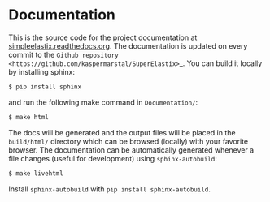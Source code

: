 Documentation
=============

This is the source code for the project documentation at [simpleelastix.readthedocs.org](http://simpleelastix.readthedocs.org/). The documentation is updated on every commit to the `Github repository <https://github.com/kaspermarstal/SuperElastix>`_. You can build it locally by installing sphinx: 

```bash
$ pip install sphinx
```

and run the following make command in `Documentation/`:

```bash
$ make html
```

The docs will be generated and the output files will be placed in the `build/html/` directory which can be browsed (locally) with your favorite browser. The documentation can be automatically generated whenever a file changes (useful for development) using `sphinx-autobuild`:

```bash
$ make livehtml
```

Install `sphinx-autobuild` with `pip install sphinx-autobuild`.
